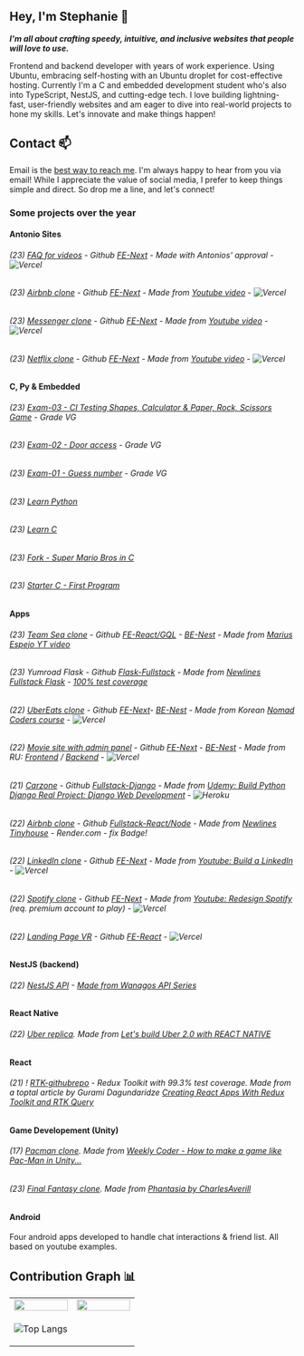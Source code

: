 ## Hey,  I'm Stephanie 👋
***I'm all about crafting speedy, intuitive, and inclusive websites that people will love to use.***

Frontend and backend developer with years of work experience. Using Ubuntu, embracing self-hosting with an Ubuntu droplet for cost-effective hosting. Currently I'm a C and embedded development student who's also into TypeScript, NestJS, and cutting-edge tech. I love building lightning-fast, user-friendly websites and am eager to dive into real-world projects to hone my skills.  Let's innovate and make things happen!


## Contact 📫 

Email is the [best way to reach me](mailto:stephaniiehallberg@gmail.com). I'm always happy to hear from you via email! While I appreciate the value of social media, I prefer to keep things simple and direct. So drop me a line, and let's connect!

### Some projects over the year



#### Antonio Sites
###### (23) [FAQ for videos](https://faq-codewithantonio.vercel.app/) - Github [FE-Next](https://github.com/stephyswe/faq_codewithantonio) - Made with Antonios' approval - ![Vercel](https://vercelbadge.vercel.app/api/stephyswe/faq_codewithantonio)
###### (23) [Airbnb clone](https://next-airbnb-v2-shell.vercel.app/) - Github [FE-Next](https://github.com/stephyswe/next-airbnb-v2-shell) - Made from [Youtube video](https://www.youtube.com/watch?v=c_-b_isI4vg) - ![Vercel](https://vercelbadge.vercel.app/api/stephyswe/next-airbnb-v2-shell)
###### (23) [Messenger clone](https://next-messenger-v1.vercel.app/) - Github [FE-Next](https://github.com/stephyswe/next-messenger-v1) - Made from [Youtube video](https://www.youtube.com/watch?v=PGPGcKBpAk8) - ![Vercel](https://vercelbadge.vercel.app/api/stephyswe/next-messenger-v1)
###### (23) [Netflix clone](https://next-netflix-v1-gules.vercel.app/) - Github [FE-Next](https://github.com/stephyswe/next-netflix-v1) - Made from [Youtube video](https://www.youtube.com/watch?v=mqUN4N2q4qY) - ![Vercel](https://vercelbadge.vercel.app/api/stephyswe/next-netflix-v1)

#### C, Py & Embedded 
###### (23) [Exam-03 - CI Testing Shapes, Calculator & Paper, Rock, Scissors Game](https://github.com/stephyswe/exam-03-c-ci-inlamning) - Grade VG
###### (23) [Exam-02 - Door access](https://github.com/stephyswe/exam-02-door/tree/vg-file) - Grade VG
###### (23) [Exam-01 - Guess number](https://github.com/stephyswe/exam-01-guess-1-to-100-facts/tree/vg-lowscore) - Grade VG
###### (23) [Learn Python](https://github.com/stephyswe/py-ovning)
###### (23) [Learn C](https://github.com/stephyswe/c-grunder)
###### (23) [Fork - Super Mario Bros in C](https://github.com/stephyswe/Super-Mario-Bros)
###### (23) [Starter C - First Program](https://github.com/stephyswe/cprogrammet-grund)

#### Apps
###### (23) [Team Sea clone](https://team-seas-fe.vercel.app/) - Github [FE-React/GQL](https://github.com/stephyswe/team-seas-fe) - [BE-Nest](https://github.com/stephyswe/team-seas-nestjs) - Made from [Marius Espejo YT video](https://www.youtube.com/watch?v=lddaR8Y-gko)
###### (23) Yumroad Flask - Github [Flask-Fullstack](https://github.com/stephyswe/flask-yumroad) - Made from [Newlines Fullstack Flask](https://www.newline.co/fullstack-flask) - [100% test coverage](https://stephyswe.github.io/flask-yumroad/)
###### (22) [UberEats clone](https://next-ubereats-fe.vercel.app) - Github [FE-Next](https://github.com/stephyswe/next-ubereats-fe)- [BE-Nest](https://github.com/stephyswe/nuber-be-nestjs) - Made from Korean [Nomad Coders course](https://nomadcoders.co/nuber-eats) - ![Vercel](https://vercelbadge.vercel.app/api/stephyswe/next-ubereats-fe)
###### (22) [Movie site with admin panel](https://next-movie-app-mu.vercel.app) - Github [FE-Next](https://github.com/stephyswe/next-movie-app) - [BE-Nest](https://github.com/stephyswe/nestjs-movie-app-be) - Made from RU: [Frontend](https://htmllessons.ru/int/show/5) / [Backend](https://htmllessons.ru/int/show/4) - ![Vercel](https://vercelbadge.vercel.app/api/stephyswe/next-movie-app)
###### (21) [Carzone](https://django-carzone.onrender.com/) - Github [Fullstack-Django](https://github.com/stephyswe/carzone) - Made from [Udemy: Build Python Django Real Project: Django Web Development](https://www.udemy.com/course/python-django-real-project-for-freshers-freelancers) - ![Heroku](https://img.shields.io/badge/Heroku-430098?style=for-the-badge&logo=heroku&logoColor=white)
###### (22) [Airbnb clone](https://airbnb-tinyhouse.onrender.com/) - Github [Fullstack-React/Node](https://github.com/stephyswe/airbnb-clone) - Made from [Newlines Tinyhouse](https://www.newline.co/tinyhouse) - Render.com - fix Badge!
###### (22) [LinkedIn clone](https://next-linkedin-clone-chi.vercel.app/) - Github [FE-Next](https://github.com/stephyswe/next-linkedin-clone) - Made from [Youtube: Build a LinkedIn](https://www.youtube.com/watch?v=JGhuAJKGRN0) - ![Vercel](https://vercelbadge.vercel.app/api/stephyswe/next-linkedin-clone)
###### (22) [Spotify clone](https://next-spotify-clone-mocha.vercel.app/) - Github [FE-Next](https://github.com/stephyswe/next-spotify-clone) - Made from [Youtube: Redesign Spotify](https://www.youtube.com/watch?v=5qwpAn8bqCg) (req. premium account to play) - ![Vercel](https://vercelbadge.vercel.app/api/stephyswe/next-spotify-clone)
###### (22) [Landing Page VR](https://starter-vr-react.vercel.app/) - Github [FE-React](https://github.com/stephyswe/starter-vr-react) - ![Vercel](https://vercelbadge.vercel.app/api/stephyswe/starter-vr-react)

#### NestJS (backend)

###### (22) [NestJS API](https://github.com/stephyswe/nestjs-indiegames) - [Made from Wanagos API Series](https://wanago.io/courses/api-with-nestjs/)

#### React Native
###### (22) [Uber replica](https://github.com/stephyswe/rn-uber-clone). Made from [Let's build Uber 2.0 with REACT NATIVE](https://www.youtube.com/watch?v=bvn_HYpix6s) 

#### React
###### (21) ! [RTK-githubrepo](https://github.com/stephyswe/rtk-gihubrepo) - Redux Toolkit with 99.3% test coverage. Made from a toptal article by Gurami Dagundaridze [Creating React Apps With Redux Toolkit and RTK Query](https://www.toptal.com/react/redux-toolkit-and-rtk-query)

#### Game Developement (Unity)
###### (17) [Pacman clone](https://github.com/stephyswe/pacman). Made from [Weekly Coder - How to make a game like Pac-Man in Unity...](https://www.youtube.com/watch?v=tjxKxZsofdk&list=PLiRrp7UEG13a4DmYuNWHSoqLqNukEm9ua)
###### (23) [Final Fantasy clone](https://github.com/stephyswe/unity-ff1). Made from [Phantasia by CharlesAverill](https://github.com/CharlesAverill/Phantasia)

#### Android
Four android apps developed to handle chat interactions & friend list. All based on youtube examples.

## Contribution Graph 📊
<table width="100%" border="0"> 
  <tr>
    <td width="50%">
      
  <img width="100%" src="https://github-readme-stats.vercel.app/api?username=stephyswe&show_icons=true&theme=dracula" />

  </td>
  <td width="50%">
      
  <img width="100%" src="https://github-readme-streak-stats.herokuapp.com/?user=stephyswe&theme=dracula" />

  </td>
  </tr>
  <tr>
  <td width="50%">

![Top Langs](https://github-readme-stats.vercel.app/api/top-langs/?username=stephyswe&layout=compact&theme=dracula)
  </td>
  </tr>
  </table>
